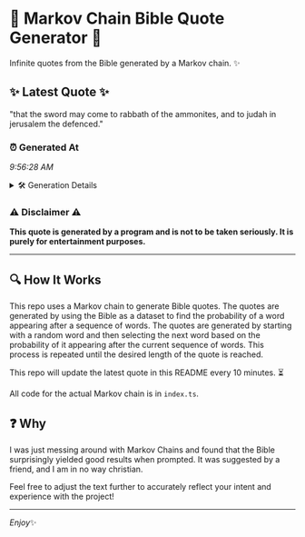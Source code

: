 # 📖 Markov Chain Bible Quote Generator 📖

Infinite quotes from the Bible generated by a Markov chain. ✨

## ✨ Latest Quote ✨
"that the sword may come to rabbath of the ammonites, and to judah in jerusalem the defenced."

### ⏰ Generated At
*9:56:28 AM*

<details>
    <summary>🛠️ Generation Details</summary>
    <p>
        <strong>🌱 Seed:</strong> that<br>
        <strong>🔄 Iterations:</strong> 16<br>
        <strong>📜 Context History:</strong><br>[ that ]: the<br>[ that, the ]: sword<br>[ that, the, sword ]: may<br>[ that, the, sword, may ]: come<br>[ that, the, sword, may, come ]: to<br>[ that, the, sword, may, come, to ]: rabbath<br>[ the, sword, may, come, to, rabbath ]: of<br>[ sword, may, come, to, rabbath, of ]: the<br>[ may, come, to, rabbath, of, the ]: ammonites,<br>[ come, to, rabbath, of, the, ammonites, ]: and<br>[ to, rabbath, of, the, ammonites,, and ]: to<br>[ rabbath, of, the, ammonites,, and, to ]: judah<br>[ of, the, ammonites,, and, to, judah ]: in<br>[ the, ammonites,, and, to, judah, in ]: jerusalem<br>[ ammonites,, and, to, judah, in, jerusalem ]: the<br>[ and, to, judah, in, jerusalem, the ]: defenced.<br>
    </p>
</details>

### ⚠️ Disclaimer ⚠️
**This quote is generated by a program and is not to be taken seriously. It is purely for entertainment purposes.**

---

## 🔍 How It Works

This repo uses a Markov chain to generate Bible quotes. The quotes are generated by using the Bible as a dataset to find the probability of a word appearing after a sequence of words. The quotes are generated by starting with a random word and then selecting the next word based on the probability of it appearing after the current sequence of words. This process is repeated until the desired length of the quote is reached.

This repo will update the latest quote in this README every 10 minutes. ⏳

All code for the actual Markov chain is in `index.ts`.

## ❓ Why

I was just messing around with Markov Chains and found that the Bible surprisingly yielded good results when prompted. 
It was suggested by a friend, and I am in no way christian.

Feel free to adjust the text further to accurately reflect your intent and experience with the project!

---

*Enjoy*✨
